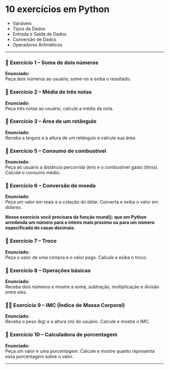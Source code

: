 # 10 exercícios em Python 

- Variáveis  
- Tipos de Dados  
- Entrada e Saída de Dados  
- Conversão de Dados  
- Operadores Aritméticos  

---

### 🧠 **Exercício 1 – Soma de dois números**
**Enunciado:**  
Peça dois números ao usuário, some-os e exiba o resultado.

### 🔢 **Exercício 2 – Média de três notas**
**Enunciado:**  
Peça três notas ao usuário, calcule a média da nota.

### 📏 **Exercício 3 – Área de um retângulo**
**Enunciado:**  
Receba a largura e a altura de um retângulo e calcule sua área.

### 🚗 **Exercício 5 – Consumo de combustível**
**Enunciado:**  
Peça ao usuário a distância percorrida (km) e o combustível gasto (litros). Calcule o consumo médio.

### 💸 **Exercício 6 – Conversão de moeda**
**Enunciado:**  
Peça um valor em reais e a cotação do dólar. Converta e exiba o valor em dólares.

**Nesse exercicio você precisara da função round(): que em Python arredonda um número para o inteiro mais próximo ou para um número especificado de casas decimais.**

### 🔁 **Exercício 7 – Troco**
**Enunciado:**  
Peça o valor de uma compra e o valor pago. Calcule e exiba o troco.

### 🧮 **Exercício 8 – Operações básicas**
**Enunciado:**  
Receba dois números e mostre a soma, subtração, multiplicação e divisão entre eles.

### 🏃‍♂️ **Exercício 9 – IMC (Índice de Massa Corporal)**
**Enunciado:**  
Receba o peso (kg) e a altura (m) do usuário. Calcule e mostre o IMC.

### 🔐 **Exercício 10 – Calculadora de porcentagem**
**Enunciado:**  
Peça um valor e uma porcentagem. Calcule e mostre quanto representa essa porcentagem sobre o valor.

---


